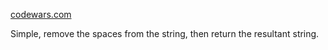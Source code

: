 [codewars.com](https://www.codewars.com/kata/57eae20f5500ad98e50002c5/train/javascript)

Simple, remove the spaces from the string, then return the resultant string.